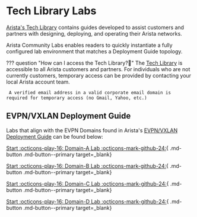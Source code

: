 # Tech Library Labs

[Arista's Tech Library](https://arista.com/en/tech-library) contains guides developed to assist customers and partners with designing, deploying, and operating their Arista networks.

Arista Community Labs enables readers to quickly instantiate a fully configured lab environment that matches a Deployment Guide topology.

??? question "How can I access the Tech Library?🤔"
     The [Tech Library](https://arista.com/en/tech-library) is accessible to all Arista customers and partners. For individuals who are not currently customers, temporary access can be provided by contacting your local Arista account team.

     A verified email address in a valid corporate email domain is required for temporary access (no Gmail, Yahoo, etc.)

## EVPN/VXLAN Deployment Guide

Labs that align with the EVPN Domains found in Arista's [EVPN/VXLAN Deployment Guide](https://tech-library.arista.com/data_center/evpnvxlan/deployment_guide/) can be found below:

[Start :octicons-play-16: Domain-A Lab :octicons-mark-github-24:](https://codespaces.new/aristanetworks/aclabs/tree/main?quickstart=1&devcontainer_path=.devcontainer%2Ftechlib-vxlan-domain-a%2Fdevcontainer.json){ .md-button .md-button--primary target=_blank}

[Start :octicons-play-16: Domain-B Lab :octicons-mark-github-24:](https://codespaces.new/aristanetworks/aclabs/tree/main?quickstart=1&devcontainer_path=.devcontainer%2Ftechlib-vxlan-domain-b%2Fdevcontainer.json){ .md-button .md-button--primary target=_blank}

[Start :octicons-play-16: Domain-C Lab :octicons-mark-github-24:](https://codespaces.new/aristanetworks/aclabs/tree/main?quickstart=1&devcontainer_path=.devcontainer%2Ftechlib-vxlan-domain-c%2Fdevcontainer.json){ .md-button .md-button--primary target=_blank}

[Start :octicons-play-16: Domain-D Lab :octicons-mark-github-24:](https://codespaces.new/aristanetworks/aclabs/tree/main?quickstart=1&devcontainer_path=.devcontainer%2Ftechlib-vxlan-domain-d%2Fdevcontainer.json){ .md-button .md-button--primary target=_blank}
